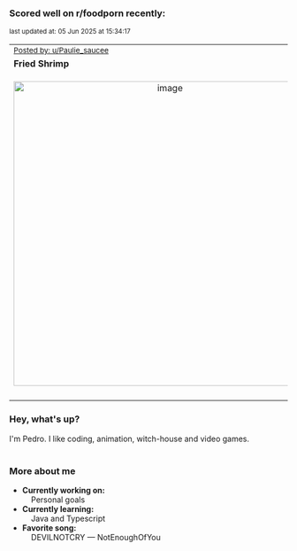 ### Scored well on r/foodporn recently:

<p align="left"><sub>last updated at: 05 Jun 2025 at 15:34:17</sub></p>

|   |
| --- |
| <sub>[Posted by: u/Paulie_saucee][source]</sub> |
| **Fried Shrimp** | 
|<p align="center"> <img alt="image" src="https://i.redd.it/qnbz3h6x1k1f1.jpeg" width="550" /> </p>|
|   |

### Hey, what's up?

I'm Pedro. I like coding, animation, witch-house and video games.<br><br>

### More about me
- **Currently working on:**  
&nbsp;&nbsp;&nbsp;&nbsp;Personal goals
- **Currently learning:**  
&nbsp;&nbsp;&nbsp;&nbsp;Java and Typescript
- **Favorite song:**  
&nbsp;&nbsp;&nbsp;&nbsp;DEVILNOTCRY — NotEnoughOfYou<br><br>

  



  
  
  
[linkedin]: https://linkedin.com/in/pedro-h-r-gomes-8a487b14a/
[gmail]: mailto:pilique11@gmail.com
[source]: https://reddit.com/r/FoodPorn/comments/1kplzes/fried_shrimp/
[redditAPI]: https://www.reddit.com/dev/api/